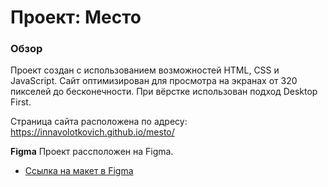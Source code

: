 # Проект: Место

### Обзор
Проект создан с использованием возможностей HTML, CSS и JavaScript. Сайт оптимизирован для просмотра на экранах от 320 пикселей до бесконечности. При вёрстке использован подход Desktop First.

Страница сайта расположена по адресу: https://innavolotkovich.github.io/mesto/

**Figma**
Проект рассположен на Figma.
* [Ссылка на макет в Figma](https://www.figma.com/file/2cn9N9jSkmxD84oJik7xL7/JavaScript.-Sprint-4?node-id=0%3A1)




